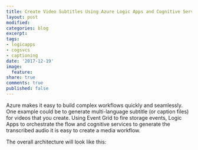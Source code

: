 ```yaml
---
title: Create Video Subtitles Using Azure Logic Apps and Cognitive Services
layout: post
modified: 
categories: blog
excerpt: 
tags:
- logicapps
- cogsvcs
- captioning
date: '2017-12-19'
image:
  feature: 
share: true
comments: true
published: false
---
```


Azure makes it easy to build complex workflows quickly and seamlessly. One example could be to generate multi-language subtitle (or caption files) for videos that you create. Using Event Grid to fire storage events, Logic Apps to orchestrate the flow and cognitive services to generate the transcribed audio it is easy to create a media workflow.
<!--more-->
The overall architecture will look like this:
